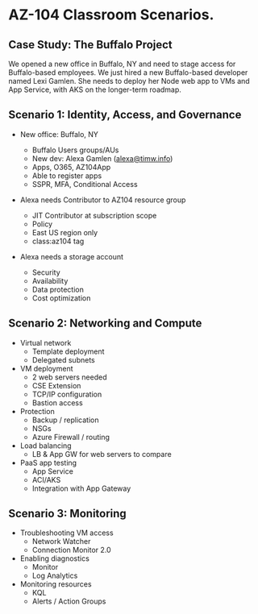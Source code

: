 # AZ-104 Classroom Scenarios.

## Case Study: The Buffalo Project

We opened a new office in Buffalo, NY and need to stage access for Buffalo-based employees. We just hired a new Buffalo-based developer named Lexi Gamlen. She needs to deploy her Node web app to VMs and App Service, with AKS on the longer-term roadmap.

## Scenario 1: Identity, Access, and Governance

* New office: Buffalo, NY
  * Buffalo Users groups/AUs
  * New dev: Alexa Gamlen (alexa@timw.info)
  * Apps, O365, AZ104App
  * Able to register apps
  * SSPR, MFA, Conditional Access

* Alexa needs Contributor to AZ104 resource group
  * JIT Contributor at subscription scope
  * Policy
  * East US region only
  * class:az104 tag

* Alexa needs a storage account
  * Security
  * Availability
  * Data protection
  * Cost optimization

## Scenario 2: Networking and Compute

* Virtual network
  * Template deployment
  * Delegated subnets
* VM deployment
  * 2 web servers needed
  * CSE Extension
  * TCP/IP configuration
  * Bastion access
* Protection
  * Backup / replication
  * NSGs
  * Azure Firewall / routing
* Load balancing
  * LB & App GW for web servers to compare
* PaaS app testing
  * App Service
  * ACI/AKS
  * Integration with App Gateway

## Scenario 3: Monitoring

* Troubleshooting VM access
  * Network Watcher
  * Connection Monitor 2.0
* Enabling diagnostics
  * Monitor
  * Log Analytics
* Monitoring resources
  * KQL
  * Alerts / Action Groups

